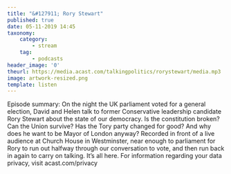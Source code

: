 ```yaml
---
title: "&#127911; Rory Stewart"
published: true
date: 05-11-2019 14:45
taxonomy:
    category:
        - stream
    tag:
        - podcasts
header_image: '0'
theurl: https://media.acast.com/talkingpolitics/rorystewart/media.mp3
image: artwork-resized.png
template: listen
--- 
```

Episode summary: On the night the UK parliament voted for a general election, David and Helen talk to former Conservative leadership candidate Rory Stewart about the state of our democracy. Is the constitution broken? Can the Union survive? Has the Tory party changed for good? And why does he want to be Mayor of London anyway? Recorded in front of a live audience at Church House in Westminster, near enough to parliament for Rory to run out halfway through our conversation to vote, and then run back in again to carry on talking. It’s all here. For information regarding your data privacy, visit acast.com/privacy
